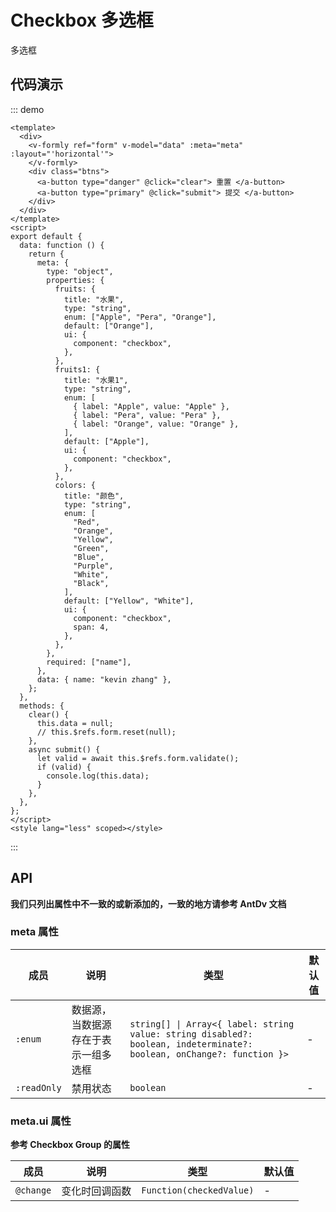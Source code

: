 # Checkbox 多选框

多选框

## 代码演示

::: demo

```vue
<template>
  <div>
    <v-formly ref="form" v-model="data" :meta="meta" :layout="'horizontal'">
    </v-formly>
    <div class="btns">
      <a-button type="danger" @click="clear"> 重置 </a-button>
      <a-button type="primary" @click="submit"> 提交 </a-button>
    </div>
  </div>
</template>
<script>
export default {
  data: function () {
    return {
      meta: {
        type: "object",
        properties: {
          fruits: {
            title: "水果",
            type: "string",
            enum: ["Apple", "Pera", "Orange"],
            default: ["Orange"],
            ui: {
              component: "checkbox",
            },
          },
          fruits1: {
            title: "水果1",
            type: "string",
            enum: [
              { label: "Apple", value: "Apple" },
              { label: "Pera", value: "Pera" },
              { label: "Orange", value: "Orange" },
            ],
            default: ["Apple"],
            ui: {
              component: "checkbox",
            },
          },
          colors: {
            title: "颜色",
            type: "string",
            enum: [
              "Red",
              "Orange",
              "Yellow",
              "Green",
              "Blue",
              "Purple",
              "White",
              "Black",
            ],
            default: ["Yellow", "White"],
            ui: {
              component: "checkbox",
              span: 4,
            },
          },
        },
        required: ["name"],
      },
      data: { name: "kevin zhang" },
    };
  },
  methods: {
    clear() {
      this.data = null;
      // this.$refs.form.reset(null);
    },
    async submit() {
      let valid = await this.$refs.form.validate();
      if (valid) {
        console.log(this.data);
      }
    },
  },
};
</script>
<style lang="less" scoped></style>
```

:::

## API

**我们只列出属性中不一致的或新添加的，一致的地方请参考 AntDv 文档**

### meta 属性

| 成员        | 说明                                 | 类型                                                                                                                  | 默认值 |
| ----------- | ------------------------------------ | --------------------------------------------------------------------------------------------------------------------- | ------ |
| `:enum`     | 数据源，当数据源存在于表示一组多选框 | `string[] \| Array<{ label: string value: string disabled?: boolean, indeterminate?: boolean, onChange?: function }>` | -      |
| `:readOnly` | 禁用状态                             | `boolean`                                                                                                             | -      |

### meta.ui 属性

**参考 Checkbox Group 的属性**

| 成员      | 说明           | 类型                     | 默认值 |
| --------- | -------------- | ------------------------ | ------ |
| `@change` | 变化时回调函数 | `Function(checkedValue)` | -      |
